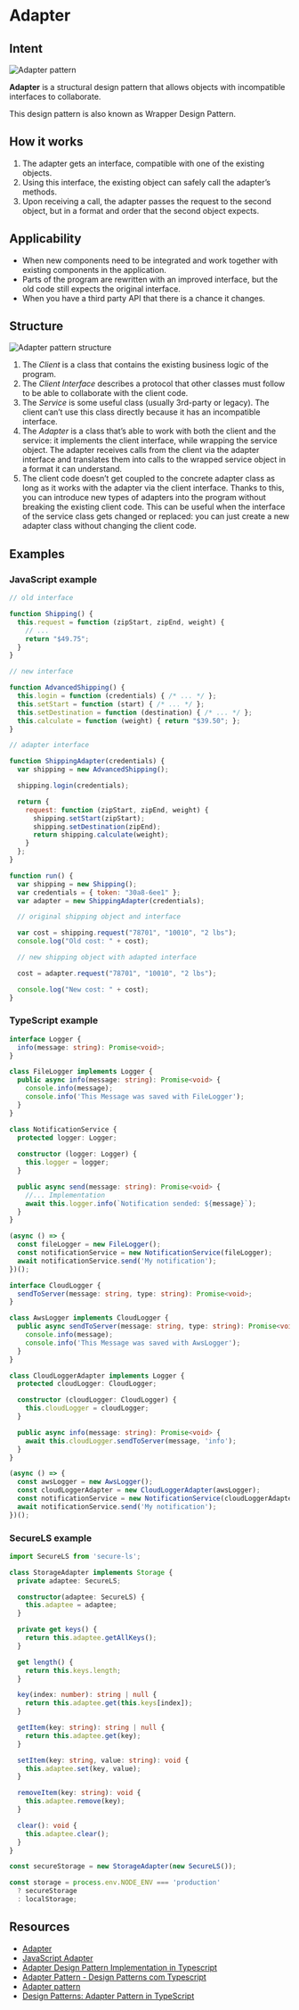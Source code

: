 # Adapter

## Intent

![Adapter pattern](https://cdn.dribbble.com/users/3033693/screenshots/6968629/refactoring-patterns-adapter_1x.png)

**Adapter** is a structural design pattern that allows objects with
incompatible interfaces to collaborate.

This design pattern is also known as Wrapper Design Pattern.

## How it works

1. The adapter gets an interface, compatible with one of the existing objects.
2. Using this interface, the existing object can safely call the adapter’s methods.
3. Upon receiving a call, the adapter passes the request to the second object,
but in a format and order that the second object expects.

## Applicability

- When new components need to be integrated and work together with existing components in the application.
- Parts of the program are rewritten with an improved interface, but the old code still expects the original interface.
- When you have a third party API that there is a chance it changes.

## Structure

![Adapter pattern structure](https://www.dofactory.com/img/diagrams/net/adapter.png)

1. The *Client* is a class that contains the existing business logic of the program.
2. The *Client Interface* describes a protocol that other classes must follow to be able
to collaborate with the client code.
3. The *Service* is some useful class (usually 3rd-party or legacy). The client can’t use
this class directly because it has an incompatible interface.
4. The *Adapter* is a class that’s able to work with both the client and the service:
it implements the client interface, while wrapping the service object. The adapter receives
calls from the client via the adapter interface and translates them into calls to the wrapped
service object in a format it can understand.
5. The client code doesn’t get coupled to the concrete adapter class as long as it works with
the adapter via the client interface. Thanks to this, you can introduce new types of adapters
into the program without breaking the existing client code. This can be useful when the interface
of the service class gets changed or replaced: you can just create a new adapter class without
changing the client code.

## Examples

### JavaScript example

```javascript
// old interface

function Shipping() {
  this.request = function (zipStart, zipEnd, weight) {
    // ...
    return "$49.75";
  }
}

// new interface

function AdvancedShipping() {
  this.login = function (credentials) { /* ... */ };
  this.setStart = function (start) { /* ... */ };
  this.setDestination = function (destination) { /* ... */ };
  this.calculate = function (weight) { return "$39.50"; };
}

// adapter interface

function ShippingAdapter(credentials) {
  var shipping = new AdvancedShipping();

  shipping.login(credentials);

  return {
    request: function (zipStart, zipEnd, weight) {
      shipping.setStart(zipStart);
      shipping.setDestination(zipEnd);
      return shipping.calculate(weight);
    }
  };
}

function run() {
  var shipping = new Shipping();
  var credentials = { token: "30a8-6ee1" };
  var adapter = new ShippingAdapter(credentials);

  // original shipping object and interface

  var cost = shipping.request("78701", "10010", "2 lbs");
  console.log("Old cost: " + cost);

  // new shipping object with adapted interface

  cost = adapter.request("78701", "10010", "2 lbs");

  console.log("New cost: " + cost);
}
```

### TypeScript example

```typescript
interface Logger {
  info(message: string): Promise<void>;
}

class FileLogger implements Logger {
  public async info(message: string): Promise<void> {
    console.info(message);
    console.info('This Message was saved with FileLogger');
  }
}

class NotificationService {
  protected logger: Logger;
  
  constructor (logger: Logger) {    
    this.logger = logger;
  }

  public async send(message: string): Promise<void> {
    //... Implementation
    await this.logger.info(`Notification sended: ${message}`);
  }
}

(async () => {
  const fileLogger = new FileLogger();
  const notificationService = new NotificationService(fileLogger);
  await notificationService.send('My notification');
})();

interface CloudLogger {
  sendToServer(message: string, type: string): Promise<void>;
}

class AwsLogger implements CloudLogger {
  public async sendToServer(message: string, type: string): Promise<void> {
    console.info(message);
    console.info('This Message was saved with AwsLogger');
  }
}

class CloudLoggerAdapter implements Logger {
  protected cloudLogger: CloudLogger;

  constructor (cloudLogger: CloudLogger) {
    this.cloudLogger = cloudLogger;
  }

  public async info(message: string): Promise<void> {
    await this.cloudLogger.sendToServer(message, 'info');
  }
}

(async () => {
  const awsLogger = new AwsLogger();
  const cloudLoggerAdapter = new CloudLoggerAdapter(awsLogger);
  const notificationService = new NotificationService(cloudLoggerAdapter);
  await notificationService.send('My notification');
})();
```

### SecureLS example

```typescript
import SecureLS from 'secure-ls';

class StorageAdapter implements Storage {
  private adaptee: SecureLS;

  constructor(adaptee: SecureLS) {
    this.adaptee = adaptee;
  }

  private get keys() {
    return this.adaptee.getAllKeys();
  }

  get length() {
    return this.keys.length;
  }

  key(index: number): string | null {
    return this.adaptee.get(this.keys[index]);
  }

  getItem(key: string): string | null {
    return this.adaptee.get(key);
  }

  setItem(key: string, value: string): void {
    this.adaptee.set(key, value);
  }

  removeItem(key: string): void {
    this.adaptee.remove(key);
  }

  clear(): void {
    this.adaptee.clear();
  }
}

const secureStorage = new StorageAdapter(new SecureLS());

const storage = process.env.NODE_ENV === 'production'
  ? secureStorage
  : localStorage;
```

## Resources

- [Adapter](https://refactoring.guru/design-patterns/adapter)
- [JavaScript Adapter](https://www.dofactory.com/javascript/design-patterns/adapter)
- [Adapter Design Pattern Implementation in Typescript](https://levelup.gitconnected.com/adapter-design-pattern-implementation-in-typescript-a33f481b9aff)
- [Adapter Pattern - Design Patterns com Typescript](https://meneguite.com/2019/06/20/design-patterns-com-typescript-adapter/)
- [Adapter pattern](https://blog.logrocket.com/understanding-design-patterns-typescript-node-js/#adapter-pattern)
- [Design Patterns: Adapter Pattern in TypeScript](https://javascript.plainenglish.io/design-patterns-adapter-pattern-in-typescript-4b7ad3c1c234)
